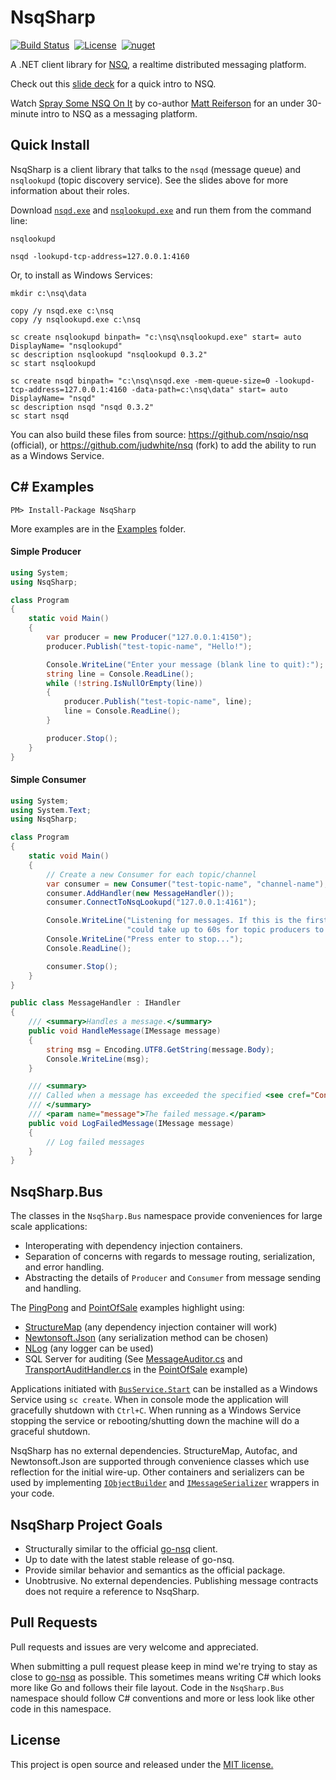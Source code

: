 NsqSharp
========

[![Build Status](https://travis-ci.org/judwhite/NsqSharp.svg?branch=master)](https://travis-ci.org/judwhite/NsqSharp)&nbsp;&nbsp;[![License](http://img.shields.io/:license-mit-blue.svg)](http://doge.mit-license.org)&nbsp;&nbsp;[![nuget](https://img.shields.io/nuget/v/NsqSharp.svg)](https://www.nuget.org/packages/NsqSharp)

A .NET client library for [NSQ](https://github.com/nsqio/nsq), a realtime distributed messaging platform.

Check out this [slide deck](https://speakerdeck.com/snakes/nsq-nyc-golang-meetup?slide=19) for a quick intro to NSQ.

Watch [Spray Some NSQ On It](https://www.youtube.com/watch?v=CL_SUzXIUuI) by co-author [Matt Reiferson](https://github.com/mreiferson) for an under 30-minute intro to NSQ as a messaging platform.

## Quick Install

NsqSharp is a client library that talks to the `nsqd` (message queue) and `nsqlookupd` (topic discovery service). See the slides above for more information about their roles.

Download [`nsqd.exe`](https://github.com/judwhite/NsqSharp/blob/master/nsq-0.3.2-bin/nsqd.exe) and [`nsqlookupd.exe`](https://github.com/judwhite/NsqSharp/blob/master/nsq-0.3.2-bin/nsqlookupd.exe) and run them from the command line:

```
nsqlookupd

nsqd -lookupd-tcp-address=127.0.0.1:4160
```

Or, to install as Windows Services:

```
mkdir c:\nsq\data

copy /y nsqd.exe c:\nsq
copy /y nsqlookupd.exe c:\nsq

sc create nsqlookupd binpath= "c:\nsq\nsqlookupd.exe" start= auto DisplayName= "nsqlookupd"
sc description nsqlookupd "nsqlookupd 0.3.2"
sc start nsqlookupd

sc create nsqd binpath= "c:\nsq\nsqd.exe -mem-queue-size=0 -lookupd-tcp-address=127.0.0.1:4160 -data-path=c:\nsq\data" start= auto DisplayName= "nsqd"
sc description nsqd "nsqd 0.3.2"
sc start nsqd
```

You can also build these files from source: https://github.com/nsqio/nsq (official), or https://github.com/judwhite/nsq (fork) to add the ability to run as a Windows Service.

## C# Examples

`PM> Install-Package NsqSharp`

More examples are in the [Examples](https://github.com/judwhite/NsqSharp/tree/master/Examples) folder.

#### Simple Producer

```cs
using System;
using NsqSharp;

class Program
{
    static void Main()  
    {
        var producer = new Producer("127.0.0.1:4150");
        producer.Publish("test-topic-name", "Hello!");

        Console.WriteLine("Enter your message (blank line to quit):");
        string line = Console.ReadLine();
        while (!string.IsNullOrEmpty(line))
        {
            producer.Publish("test-topic-name", line);
            line = Console.ReadLine();
        }

        producer.Stop();
    }
}
```

#### Simple Consumer

```cs
using System;
using System.Text;
using NsqSharp;

class Program
{
    static void Main()  
    {
        // Create a new Consumer for each topic/channel
        var consumer = new Consumer("test-topic-name", "channel-name");
        consumer.AddHandler(new MessageHandler());
        consumer.ConnectToNsqLookupd("127.0.0.1:4161");

        Console.WriteLine("Listening for messages. If this is the first execution, it " +
                          "could take up to 60s for topic producers to be discovered.");
        Console.WriteLine("Press enter to stop...");
        Console.ReadLine();

        consumer.Stop();
    }
}

public class MessageHandler : IHandler
{
    /// <summary>Handles a message.</summary>
    public void HandleMessage(IMessage message)
    {
        string msg = Encoding.UTF8.GetString(message.Body);
        Console.WriteLine(msg);
    }

    /// <summary>
    /// Called when a message has exceeded the specified <see cref="Config.MaxAttempts"/>.
    /// </summary>
    /// <param name="message">The failed message.</param>
    public void LogFailedMessage(IMessage message)
    {
        // Log failed messages
    }
}
```

## NsqSharp.Bus

The classes in the `NsqSharp.Bus` namespace provide conveniences for large scale applications:
- Interoperating with dependency injection containers.
- Separation of concerns with regards to message routing, serialization, and error handling.
- Abstracting the details of `Producer` and `Consumer` from message sending and handling.

The [PingPong](https://github.com/judwhite/NsqSharp/tree/master/Examples/PingPong) and [PointOfSale](https://github.com/judwhite/NsqSharp/tree/master/Examples/PointOfSale) examples highlight using:

- [StructureMap](https://github.com/structuremap/structuremap) (any dependency injection container will work)
- [Newtonsoft.Json](https://github.com/JamesNK/Newtonsoft.Json) (any serialization method can be chosen)
- [NLog](https://github.com/NLog/NLog) (any logger can be used)
- SQL Server for auditing (See [MessageAuditor.cs](https://github.com/judwhite/NsqSharp/blob/master/Examples/PointOfSale/PointOfSale.Common/Nsq/MessageAuditor.cs) and [TransportAuditHandler.cs](https://github.com/judwhite/NsqSharp/blob/master/Examples/PointOfSale/PointOfSale.Handlers.Audit/Handlers/TransportAuditHandler.cs) in the [PointOfSale](https://github.com/judwhite/NsqSharp/tree/master/Examples/PointOfSale) example)

Applications initiated with [`BusService.Start`](https://github.com/judwhite/NsqSharp/blob/master/Examples/PingPong/Program.cs#L24) can be installed as a Windows Service using `sc create`. When in console mode the application will gracefully shutdown with `Ctrl+C`. When running as a Windows Service stopping the service or rebooting/shutting down the machine will do a graceful shutdown.

NsqSharp has no external dependencies. StructureMap, Autofac, and Newtonsoft.Json are supported through convenience classes which use reflection for the initial wire-up. Other containers and serializers can be used by implementing [`IObjectBuilder`](https://github.com/judwhite/NsqSharp/blob/master/NsqSharp/Bus/Configuration/IObjectBuilder.cs) and [`IMessageSerializer`](https://github.com/judwhite/NsqSharp/blob/master/NsqSharp/Bus/Configuration/IMessageSerializer.cs) wrappers in your code.

## NsqSharp Project Goals
- Structurally similar to the official [go-nsq](https://github.com/nsqio/go-nsq) client.
- Up to date with the latest stable release of go-nsq.
- Provide similar behavior and semantics as the official package.
- Unobtrusive. No external dependencies. Publishing message contracts does not require a reference to NsqSharp.

## Pull Requests

Pull requests and issues are very welcome and appreciated.

When submitting a pull request please keep in mind we're trying to stay as close to [go-nsq](https://github.com/nsqio/go-nsq) as possible. This sometimes means writing C# which looks more like Go and follows their file layout. Code in the `NsqSharp.Bus` namespace should follow C# conventions and more or less look like other code in this namespace.

## License

This project is open source and released under the [MIT license.](LICENSE)
